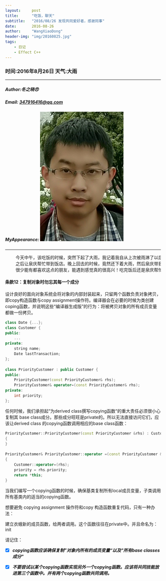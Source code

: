 ```yaml
---
layout:     post
title:      "吃饭，聊天"
subtitle:   "2016/08/26 发现共同爱好者，感谢同事"
date:       2016-08-26
author:     "WangXiaoDong"
header-img: "img/20160825.jpg"
tags:
    - 日记
    - Effect C++
---
```


### 时间:2016年8月26日 天气:大雨
-----
#####   Author:冬之晓:angry:
#####   Email: 347916416@qq.com
#####   MyAppearance: ![MyAppearance](https://github.com/Dongzhixiao/PictureCache/raw/master/MyPicture.JPG "我的头像")
----------

<pre>
    今天中午，该吃饭的时候，突然下起了大雨，我记着我自从上次被雨淋了以后。每天都带着伞，但是打开书包才发现，伞没了，晕！
	之后让泉庆帮忙带到饭店。晚上回去的时候，竟然还下着大雨，然后泉庆带我们去吃饭，吃饭的过程和翔宇聊天，发现他也喜欢AGC，
	很少能有都喜欢这点的朋友，能遇到感觉真的很高兴！吃完饭后还是泉庆帮忙给我们送到住的地方，真的是非常感谢泉庆！！
</pre>

#### 条款12：复制对象时勿忘其每一个成分

设计良好的面向对象系统会将对象的内部封装起来，只留两个函数负责对象拷贝，即copy构造函数与copy assignment操作符。编译器会在必要的时候为类创建coping函数，并说明这些“编译器生成版”的行为：将被拷贝对象的所有成员变量都做一份拷贝。


```C++
class Date {...};  
class Customer {  
public:  
    ...  
private:  
    string name;  
    Date lastTransaction;  
};  
  
class PriorityCustomer : public Customer {  
public:  
    PriorityCustomer(const PriorityCustomer& rhs);  
    PriorityCustomer& operator=(const PriorityCustomer& rhs);  
private:  
    int priority;  
};  
```

任何时候，我们承担起“为derived class撰写copying函数“的重大责任必须很小心复制其 base class成分。那些成分旺旺是private的。所以无法直接访问它们，应该让derived class 的copying函数调用相应的base class函数：

```C++
PriorityCustomer::PriorityCustomer(const PriorityCustomer &rhs) : Customer(rhs), priority(rhs.priority)  
{  
}  
  
PriorityCustomer& PriorityCustomer::operator =(const PriorityCustomer &rhs)   
{  
    Customer::operator=(rhs);  
    priority = rhs.priority;  
    return *this;  
}  
```


当我们编写一个copying函数的时候，确保基类复制所有local成员变量，子类调用所有基类内的适当的copying函数。


想要避免 copying assignment 操作符和copy 构造函数重复代码，只有一种办法：

建立衣蛾新的成员函数，给两者调用。这个函数往往在private中。并且命名为：init



请记住：

- [x] ***copying函数应该确保复制”对象内所有的成员变量“以及"所有base classes成分"***

- [x] ***不要尝试以某个copying函数实现另外一个copying函数。应该将共同技能放进第三个函数中。并有两个copying函数共同调用。***
